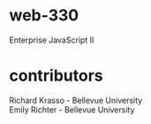 # web-330
Enterprise JavaScript II

# contributors
Richard Krasso - Bellevue University  
Emily Richter - Bellevue University
